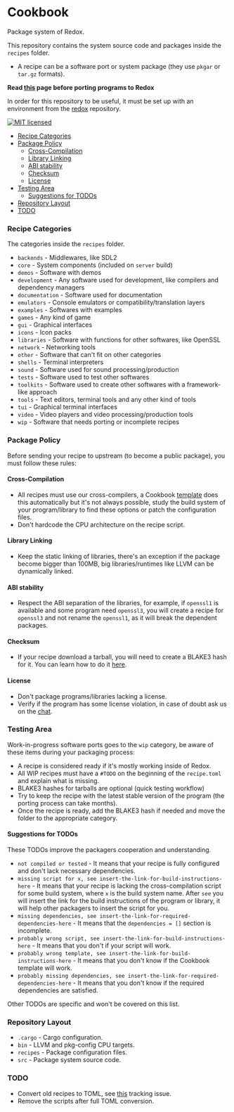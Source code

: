 # Cookbook

Package system of Redox.

This repository contains the system source code and packages inside the `recipes` folder.

- A recipe can be a software port or system package (they use `pkgar` or `tar.gz` formats).

**Read [this](https://doc.redox-os.org/book/ch09-03-porting-applications.html) page before porting programs to Redox**

In order for this repository to be useful, it must be set up with an environment
from the [redox](https://gitlab.redox-os.org/redox-os/redox) repository.

[![MIT licensed](https://img.shields.io/badge/license-MIT-blue.svg)](./LICENSE)

- [Recipe Categories](#recipe-categories)
- [Package Policy](#package-policy)
    - [Cross-Compilation](#cross-compilation)
    - [Library Linking](#library-linking)
    - [ABI stability](#abi-stability)
    - [Checksum](#checksum)
    - [License](#license)
- [Testing Area](#testing-area)
    - [Suggestions for TODOs](#suggestions-for-todos)
- [Repository Layout](#repository-layout)
- [TODO](#todo)

### Recipe Categories

The categories inside the `recipes` folder.

- `backends` - Middlewares, like SDL2
- `core` - System components (included on `server` build)
- `demos` - Software with demos
- `development` - Any software used for development, like compilers and dependency managers
- `documentation` - Software used for documentation
- `emulators` - Console emulators or compatibility/translation layers
- `examples` - Softwares with examples
- `games` - Any kind of game
- `gui` - Graphical interfaces
- `icons` - Icon packs
- `libraries` - Software with functions for other softwares, like OpenSSL
- `network` - Networking tools
- `other` - Software that can't fit on other categories
- `shells` - Terminal interpreters
- `sound` - Software used for sound processing/production
- `tests` - Software used to test other softwares
- `toolkits` - Software used to create other softwares with a framework-like approach
- `tools` - Text editors, terminal tools and any other kind of tools
- `tui` - Graphical terminal interfaces
- `video` - Video players and video processing/production tools
- `wip` - Software that needs porting or incomplete recipes

### Package Policy

Before sending your recipe to upstream (to become a public package), you must follow these rules:

#### Cross-Compilation

- All recipes must use our cross-compilers, a Cookbook [template](https://doc.redox-os.org/book/ch09-03-porting-applications.html#templates) does this automatically but it's not always possible, study the build system of your program/library to find these options or patch the configuration files.
- Don't hardcode the CPU architecture on the recipe script.

#### Library Linking

- Keep the static linking of libraries, there's an exception if the package become bigger than 100MB, big libraries/runtimes like LLVM can be dynamically linked.

#### ABI stability

- Respect the ABI separation of the libraries, for example, if `openssl1` is available and some program need `openssl3`, you will create a recipe for `openssl3` and not rename the `openssl1`, as it will break the dependent packages.

#### Checksum

- If your recipe download a tarball, you will need to create a BLAKE3 hash for it. You can learn how to do it [here](https://doc.redox-os.org/book/ch09-03-porting-applications.html#create-a-blake3-hash-for-your-recipee).

#### License

- Don't package programs/libraries lacking a license.
- Verify if the program has some license violation, in case of doubt ask us on the [chat](https://doc.redox-os.org/book/ch13-01-chat.html).

### Testing Area

Work-in-progress software ports goes to the `wip` category, be aware of these items during your packaging process:

- A recipe is considered ready if it's mostly working inside of Redox.
- All WIP recipes must have a `#TODO` on the beginning of the `recipe.toml` and explain what is missing.
- BLAKE3 hashes for tarballs are optional (quick testing workflow)
- Try to keep the recipe with the latest stable version of the program (the porting process can take months).
- Once the recipe is ready, add the BLAKE3 hash if needed and move the folder to the appropriate category.

#### Suggestions for TODOs

These TODOs improve the packagers cooperation and understanding.

- `not compiled or tested` - It means that your recipe is fully configured and don't lack necessary dependencies.
- `missing script for x, see insert-the-link-for-build-instructions-here` - It means that your recipe is lacking the cross-compilation script for some build system, where `x` is the build system name. After `see` you will insert the link for the build instructions of the program or library, it will help other packagers to insert the script for you.
- `missing dependencies, see insert-the-link-for-required-dependencies-here` - It means that the `dependencies = []` section is incomplete.
- `probably wrong script, see insert-the-link-for-build-instructions-here` - It means that you don't if your script will work.
- `probably wrong template, see insert-the-link-for-build-instructions-here` - It means that you don't know if the Cookbook template will work.
- `probably missing dependencies, see insert-the-link-for-required-dependencies-here` - It means that you don't know if the required dependencies are satisfied.

Other TODOs are specific and won't be covered on this list.

### Repository Layout

- `.cargo` - Cargo configuration.
- `bin` - LLVM and pkg-config CPU targets.
- `recipes` - Package configuration files.
- `src` - Package system source code.

### TODO

- Convert old recipes to TOML, see [this](https://gitlab.redox-os.org/redox-os/cookbook/-/issues/174) tracking issue.
- Remove the scripts after full TOML conversion.
